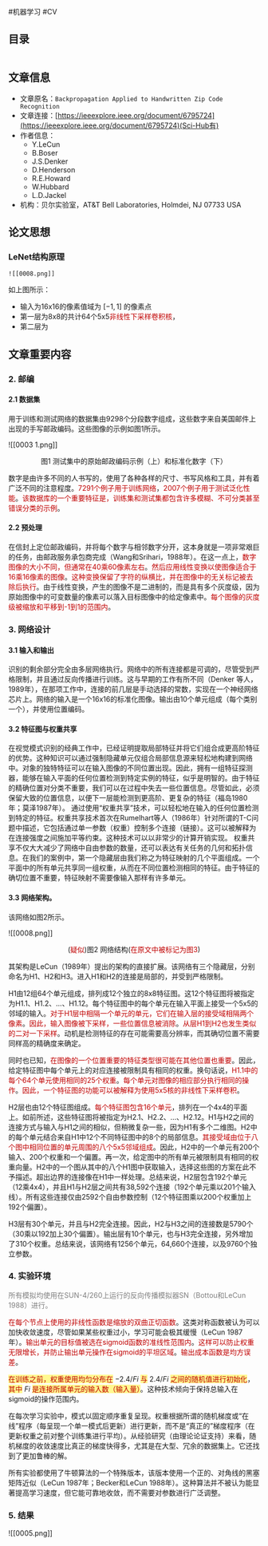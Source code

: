 #机器学习 #CV

## 目录

```toc
```

## 文章信息

- 文章原名：`Backpropagation Applied to Handwritten Zip Code Recognition` 
- 文章连接：[https://ieeexplore.ieee.org/document/6795724](https://ieeexplore.ieee.org/document/6795724)(Sci-Hub有)
- 作者信息：
	- Y.LeCun
	- B.Boser  
	- J.S.Denker  
	- D.Henderson  
	- R.E.Howard  
	- W.Hubbard  
	- L.D.Jackel  
 - 机构：贝尔实验室，AT&T Bell Laboratories, Holmdei, NJ 07733 USA

## 论文思想


### LeNet结构原理
	![[0008.png]]
如上图所示：
- 输入为16x16的像素值域为 $[-1, 1]$ 的像素点
- 第一层为8x8的共计64个5x5<font color="#c00000">非线性下采样卷积核</font>，
- 第二层为

## 文章重要内容

### 2. 邮编

#### 2.1 数据集

用于训练和测试网络的数据集由9298个分段数字组成，这些数字来自美国邮件上出现的手写邮政编码。这些图像的示例如图1所示。

![[0003 1.png]]
<center>图1 测试集中的原始邮政编码示例（上）和标准化数字（下）</center>

数字是由许多不同的人书写的，使用了各种各样的尺寸、书写风格和工具，并有着广泛不同的注意程度。<font color="#c00000">7291个例子用于训练网络</font>，<font color="#c00000">2007个例子用于测试泛化性能</font>。<font color="#c00000">该数据库的一个重要特征是，训练集和测试集都包含许多模糊、不可分类甚至错误分类的示例</font>。

#### 2.2 预处理

在信封上定位邮政编码，并将每个数字与相邻数字分开，这本身就是一项非常艰巨的任务，由邮政服务承包商完成（Wang和Srihari，1988年）。在这一点上，<font color="#c00000">数字图像的大小不同，但通常在40乘60像素左右</font>。<font color="#c00000">然后应用线性变换以使图像适合于16乘16像素的图像</font>。<font color="#c00000">这种变换保留了字符的纵横比，并在图像中的无关标记被去除后执行</font>。由于线性变换，产生的图像不是二进制的，而是具有多个灰度级，因为原始图像中的可变数量的像素可以落入目标图像中的给定像素中。<font color="#c00000">每个图像的灰度级被缩放和平移到-1到1的范围内</font>。

### 3. 网络设计

#### 3.1 输入和输出
  
识别的剩余部分完全由多层网络执行。网络中的所有连接都是可调的，尽管受到严格限制，并且通过反向传播进行训练。这与早期的工作有所不同（Denker 等人，1989年），在那项工作中，连接的前几层是手动选择的常数，实现在一个神经网络芯片上。网络的输入是一个16x16的标准化图像。输出由10个单元组成（每个类别一个），并使用位置编码。

#### 3.2 特征图与权重共享

在视觉模式识别的经典工作中，已经证明提取局部特征并将它们组合成更高阶特征的优势。这种知识可以通过强制隐藏单元仅组合局部信息源来轻松地构建到网络中。对象的独特特征可以在输入图像的不同位置出现。因此，拥有一组特征探测器，能够在输入平面的任何位置检测到特定实例的特征，似乎是明智的。由于特征的精确位置对分类不重要，我们可以在过程中失去一些位置信息。尽管如此，必须保留大致的位置信息，以便下一层能检测到更高阶、更复杂的特征（福岛1980年；莫泽1987年）。
通过使用“权重共享”技术，可以轻松地在输入的任何位置检测到特定的特征。权重共享技术首次在Rumelhart等人（1986年）针对所谓的T-C问题中描述，它包括通过单一参数（权重）控制多个连接（链接）。这可以被解释为在连接强度之间施加平等约束。这种技术可以以非常少的计算开销实现。
权重共享不仅大大减少了网络中自由参数的数量，还可以表达有关任务的几何和拓扑信息。在我们的案例中，第一个隐藏层由我们称之为特征映射的几个平面组成。一个平面中的所有单元共享同一组权重，从而在不同位置检测相同的特征。由于特征的确切位置不重要，特征映射不需要像输入那样有许多单元。

#### 3.3 网络架构。

该网络如图2所示。

![[0008.png]]
<center>(<font color="#c00000">疑似</font>)图2 网络结构(<font color="#c00000">在原文中被标记为图3</font>)</center>

其架构是LeCun（1989年）提出的架构的直接扩展。该网络有三个隐藏层，分别命名为H1、H2和H3。进入H1和H2的连接是局部的，并受到严格限制。

H1由12组64个单元组成，排列成12个独立的8x8特征图。这12个特征图将被指定为H1.1、H1.2、...、H1.12。每个特征图中的每个单元在输入平面上接受一个5x5的邻域的输入。<font color="#c00000">对于H1层中相隔一个单元的单元，它们在输入层的接受域相隔两个像素</font>。<font color="#c00000">因此，输入图像被下采样，一些位置信息被消除</font>。<font color="#c00000">从层H1到H2也发生类似的二对一下采样</font>。动机是检测特征的存在可能需要高分辨率，而其确切位置不需要同样高的精确度来确定。

同时也已知，<font color="#c00000">在图像的一个位置重要的特征类型很可能在其他位置也重要</font>。因此，给定特征图中每个单元上的对应连接被限制具有相同的权重。换句话说，<font color="#c00000">H1.1中的每个64个单元使用相同的25个权重</font>。<font color="#c00000">每个单元对图像的相应部分执行相同的操作</font>。<font color="#c00000">因此，一个特征图的功能可以被解释为使用5x5核的非线性下采样卷积</font>。

H2层也由12个特征图组成。<font color="#c00000">每个特征图包含16个单元</font>，排列在一个4x4的平面上。如前所述，这些特征图将被指定为H2.1、H2.2、...、H2.12。H1与H2之间的连接方式与输入与H1之间的相似，但稍微复杂一些，因为H1有多个二维图。H2中的每个单元结合来自H1中12个不同特征图中的8个的局部信息。<font color="#c00000">其接受域由位于八个图中相同位置的单元周围的八个5x5邻域组成</font>。因此，H2中的一个单元有200个输入、200个权重和一个偏置。再一次，给定图中的所有单元被限制具有相同的权重向量。H2中的一个图从其中的八个H1图中获取输入，选择这些图的方案在此不予描述。超出边界的连接像在H1中一样处理。总结来说，H2层包含192个单元（12乘4x4），并且H1与H2层之间共有38,592个连接（192个单元乘以201个输入线）。所有这些连接仅由2592个自由参数控制（12个特征图乘以200个权重加上192个偏置）。

H3层有30个单元，并且与H2完全连接。因此，H2与H3之间的连接数是5790个（30乘以192加上30个偏置）。输出层有10个单元，也与H3完全连接，另外增加了310个权重。总结来说，该网络有1256个单元，64,660个连接，以及9760个独立参数。

### 4. 实验环境

<font color="#7f7f7f">所有模拟均使用在SUN-4/260上运行的反向传播模拟器SN（Bottou和LeCun 1988）进行。</font>

<font color="#c00000">在每个节点上使用的非线性函数是缩放的双曲正切函数</font>。这类对称函数被认为可以加快收敛速度，尽管如果某些权重过小，学习可能会极其缓慢（LeCun 1987年）。<font color="#c00000">输出单元的目标值被选在sigmoid函数的准线性范围内</font>。<font color="#c00000">这样可以防止权重无限增长，并防止输出单元操作在sigmoid的平坦区域</font>。<font color="#c00000">输出成本函数是均方误差</font>。

<span style="background:#fff88f"><font color="#c00000">在训练之前，权重使用均匀分布在</font></span> $-2.4/Fi$ <span style="background:#fff88f"><font color="#c00000">与</font></span> $2.4/Fi$ <span style="background:#fff88f"><font color="#c00000">之间的随机值进行初始化</font></span>，<span style="background:#fff88f"><font color="#c00000">其中</font></span> $Fi$ <span style="background:#fff88f"><font color="#c00000">是连接所属单元的输入数（输入量）</font></span>。这种技术倾向于保持总输入在sigmoid的操作范围内。

在每次学习实验中，模式以固定顺序重复呈现。权重根据所谓的随机梯度或“在线”程序（每呈现一个单一模式后更新）进行更新，而不是“真正的”梯度程序（在更新权重之前对整个训练集进行平均）。从经验研究（由理论论证支持）来看，随机梯度的收敛速度比真正的梯度快得多，尤其是在大型、冗余的数据集上。它还找到了更加鲁棒的解。

所有实验都使用了牛顿算法的一个特殊版本，该版本使用一个正的、对角线的黑塞矩阵近似（LeCun 1987年；Becker和LeCun 1988年）。这种算法并不被认为能显著提高学习速度，但它能可靠地收敛，而不需要对参数进行广泛调整。

### 5. 结果





![[0005.png]]



